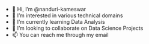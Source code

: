- 👋 Hi, I’m @nanduri-kameswar
- 👀 I’m interested in various technical domains
- 🌱 I’m currently learning Data Analysis
- 💞️ I’m looking to collaborate on Data Science Projects
- 📫 You can reach me through my email

<!---
KameshNanduri26/KameshNanduri26 is a ✨ special ✨ repository because its `README.md` (this file) appears on your GitHub profile.
You can click the Preview link to take a look at your changes.
--->
